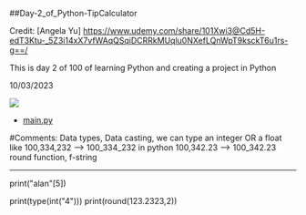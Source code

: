 ##Day-2_of_Python-TipCalculator

Credit: [Angela Yu] https://www.udemy.com/share/101Xwi3@Cd5H-edT3Ktu-_5Z3i14xX7vfWAqQSqiDCRRkMUqlu0NXefLQnWpT9ksckT6u1rs-g==/

This is day 2 of 100 of learning Python and creating a project in Python

10/03/2023

![]([https://github.com/AlanShami/Python-Day-1-BrandGenerator/blob/main/project_pic.png](https://github.com/AlanShami/Python-Day-2-TipCalculator/blob/main/project_pic.png))

- [main.py](https://github.com/AlanShami/Python-Day-2-TipCalculator/blob/main/main.py)


#Comments:
Data types, Data casting, 
we can type an integer OR a float like 100,334,232 --> 100_334_232 in python 100,342.23 --> 100_342.23
round function, f-string

----------------------------------

print("alan"[5])

print(type(int("4")))
print(round(123.2323,2))

